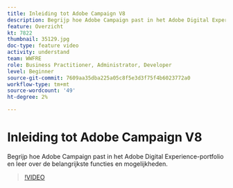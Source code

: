 ```yaml
---
title: Inleiding tot Adobe Campaign V8
description: Begrijp hoe Adobe Campaign past in het Adobe Digital Experience-portfolio en leer over de belangrijkste functies en mogelijkheden.
feature: Overzicht
kt: 7822
thumbnail: 35129.jpg
doc-type: feature video
activity: understand
team: WWFRE
role: Business Practitioner, Administrator, Developer
level: Beginner
source-git-commit: 7609aa35dba225a05c8f5e3d3f75f4b6023772a0
workflow-type: tm+mt
source-wordcount: '49'
ht-degree: 2%

---
```



# Inleiding tot Adobe Campaign V8

Begrijp hoe Adobe Campaign past in het Adobe Digital Experience-portfolio en leer over de belangrijkste functies en mogelijkheden.

>[!VIDEO](https://video.tv.adobe.com/v/35129?quality=12)
